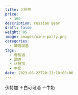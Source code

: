 ```yaml
---
title: 北極熊
price:
  - 160
description: russian Bear
draft: false
weight: 85
image: images/wine-party.png
categories:
  - 啤酒調酒
tags:
  - 香甜酒
  - 調酒
  - 伏特加
  - 牛奶
date: 2023-08-22T20:21:18+08:00
---
```

 伏特加 ＋白可可酒 ＋牛奶